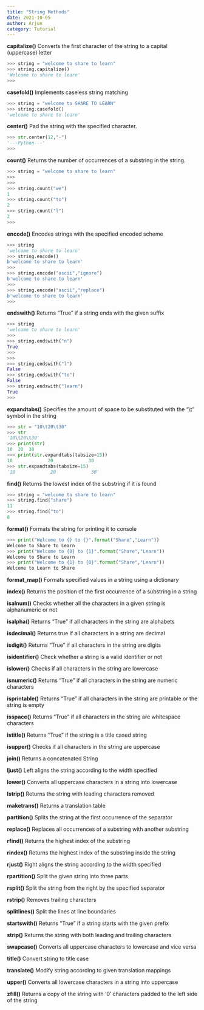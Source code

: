 ```yaml
---
title: "String Methods"
date: 2021-10-05
author: Arjun
category: Tutorial
---
```


**capitalize()**	Converts the first character of the string to a capital (uppercase) letter
```python
>>> string = "welcome to share to learn"
>>> string.capitalize()
'Welcome to share to learn'
>>>
```

**casefold()**	Implements caseless string matching
```python
>>> string = "welcome to SHARE TO LEARN"
>>> string.casefold()
'welcome to share to learn'
```

**center()**	Pad the string with the specified character.
```python
>>> str.center(12,"-")
'---Python---'
>>>
```

**count()**	Returns the number of occurrences of a substring in the string.
```python
>>> string = "welcome to share to learn"
>>>
>>>
>>> string.count("we")
1
>>> string.count("to")
2
>>> string.count("l")
2
>>>
```

**encode()**	Encodes strings with the specified encoded scheme
```python
>>> string
'welcome to share to learn'
>>> string.encode()
b'welcome to share to learn'
>>>
>>> string.encode("ascii","ignore")
b'welcome to share to learn'
>>>
>>> string.encode("ascii","replace")
b'welcome to share to learn'
>>>
```

**endswith()**	Returns “True” if a string ends with the given suffix
```python
>>> string
'welcome to share to learn'
>>>
>>> string.endswith("n")
True
>>>
>>>
>>> string.endswith("l")
False
>>> string.endswith("to")
False
>>> string.endswith("learn")
True
>>>
```

**expandtabs()**	Specifies the amount of space to be substituted with the “\t” symbol in the string
```python
>>> str = "10\t20\t30"
>>> str
'10\t20\t30'
>>> print(str)
10	20	30
>>> print(str.expandtabs(tabsize=15))
10             20             30
>>> str.expandtabs(tabsize=15)
'10             20             30'
```

**find()**	Returns the lowest index of the substring if it is found
```python
>>> string = "welcome to share to learn"
>>> string.find("share")
11
>>> string.find("to")
8
```

**format()**	Formats the string for printing it to console
```python
>>> print("Welcome to {} to {}".format("Share","Learn"))
Welcome to Share to Learn
>>> print("Welcome to {0} to {1}".format("Share","Learn"))
Welcome to Share to Learn
>>> print("Welcome to {1} to {0}".format("Share","Learn"))
Welcome to Learn to Share
```

**format_map()**	Formats specified values in a string using a dictionary

**index()**	Returns the position of the first occurrence of a substring in a string

**isalnum()**	Checks whether all the characters in a given string is alphanumeric or not

**isalpha()**	Returns “True” if all characters in the string are alphabets

**isdecimal()**	Returns true if all characters in a string are decimal

**isdigit()**	Returns “True” if all characters in the string are digits

**isidentifier()**	Check whether a string is a valid identifier or not

**islower()**	Checks if all characters in the string are lowercase

**isnumeric()**	Returns “True” if all characters in the string are numeric characters

**isprintable()**	Returns “True” if all characters in the string are printable or the string is empty

**isspace()**	Returns “True” if all characters in the string are whitespace characters

**istitle()**	Returns “True” if the string is a title cased string

**isupper()**	Checks if all characters in the string are uppercase

**join()**	Returns a concatenated String

**ljust()**	Left aligns the string according to the width specified

**lower()**	Converts all uppercase characters in a string into lowercase

**lstrip()**	Returns the string with leading characters removed

**maketrans()**	 Returns a translation table

**partition()**	Splits the string at the first occurrence of the separator 

**replace()**	Replaces all occurrences of a substring with another substring

**rfind()**	Returns the highest index of the substring

**rindex()**	Returns the highest index of the substring inside the string

**rjust()**	Right aligns the string according to the width specified

**rpartition()**	Split the given string into three parts

**rsplit()**	Split the string from the right by the specified separator

**rstrip()**	Removes trailing characters

**splitlines()**	Split the lines at line boundaries

**startswith()**	Returns “True” if a string starts with the given prefix

**strip()**	Returns the string with both leading and trailing characters

**swapcase()**	Converts all uppercase characters to lowercase and vice versa

**title()**	Convert string to title case

**translate()**	Modify string according to given translation mappings

**upper()**	Converts all lowercase characters in a string into uppercase

**zfill()**	Returns a copy of the string with ‘0’ characters padded to the left side of the string
